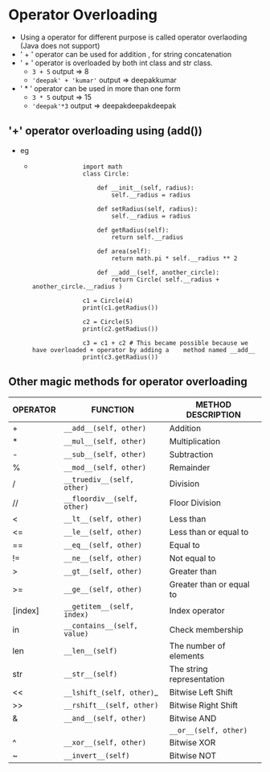 # Operator Overloading 

- Using a operator for different purpose is called operator overlaoding (Java does not support)
- ' + ' operator can be used for addition , for string concatenation
- ' + ' operator is overloaded by both int  class and str  class.
    -  ` 3 + 5 `      output => 8 
    -  ` 'deepak' + 'kumar' `     output => deepakkumar
- ' * ' operator can be used in more than one form
    -  ` 3 * 5 `       output => 15
    -  ` 'deepak'*3 `  output => deepakdeepakdeepak

## '+' operator overloading using (__add__())
- eg
    -                   import math 
                        class Circle:
                        
                            def __init__(self, radius):
                                self.__radius = radius
                        
                            def setRadius(self, radius):
                                self.__radius = radius
                        
                            def getRadius(self):
                                return self.__radius
                        
                            def area(self):
                                return math.pi * self.__radius ** 2
                        
                            def __add__(self, another_circle):
                                return Circle( self.__radius + another_circle.__radius )
                        
                        c1 = Circle(4)
                        print(c1.getRadius())
                        
                        c2 = Circle(5)
                        print(c2.getRadius())
                        
                        c3 = c1 + c2 # This became possible because we have overloaded + operator by adding a    method named __add__
                        print(c3.getRadius())

## Other magic methods for operator overloading                        

| OPERATOR |	FUNCTION |	  METHOD DESCRIPTION |                                                                          
| -------- | ----------- | --------------------- |
| +  |	  `__add__(self, other)` | 	 Addition |
| * | 	  `__mul__(self, other)` | 	 Multiplication |
| - | 	  `__sub__(self, other)` | 	 Subtraction |
| % | 	  `__mod__(self, other)` | 	 Remainder |
| / | 	  `__truediv__(self, other)` | 	 Division |
| // | 	  `__floordiv__(self, other)` | 	 Floor Division |
| < | 	  `__lt__(self, other)` | 	 Less than |
| <= | 	  `__le__(self, other)` | 	 Less than or equal to |
| == | 	  `__eq__(self, other)` | 	 Equal to |
| != | 	  `__ne__(self, other)` | 	 Not equal to |
| > | 	  `__gt__(self, other)` |	Greater than |
| >= | 	  `__ge__(self, other)` | 	 Greater than or equal to |
| [index] | 	  `__getitem__(self, index)` | 	 Index operator |
| in | 	  `__contains__(self, value)` | 	Check membership |
| len | 	`__len__(self)` | 	 The number of elements |
| str | 	`__str__(self)` | 	 The string representation |
| << |	`__lshift_(self, other)`_ | Bitwise Left Shift |
| >>| 	`__rshift__(self, other)` | Bitwise Right Shift |	
| & |	`__and__(self, other)` | Bitwise AND |	
| | |	`__or__(self, other)` | Bitwise OR	 |
| ^ |	`__xor__(self, other)` | Bitwise XOR |	
| ~ | `__invert__(self)` | Bitwise NOT |	

